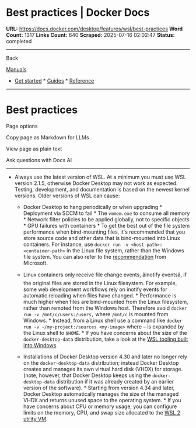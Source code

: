 # Best practices | Docker Docs

**URL:** https://docs.docker.com/desktop/features/wsl/best-practices
**Word Count:** 1317
**Links Count:** 640
**Scraped:** 2025-07-16 02:02:47
**Status:** completed

---

Back

[Manuals](https://docs.docker.com/manuals/)

  * [Get started](https://docs.docker.com/get-started/)   * [Guides](https://docs.docker.com/guides/)   * [Reference](https://docs.docker.com/reference/)

* * *

# Best practices

Page options

Copy page as Markdown for LLMs

View page as plain text

Ask questions with Docs AI

* * *

  * Always use the latest version of WSL. At a minimum you must use WSL version 2.1.5, otherwise Docker Desktop may not work as expected. Testing, development, and documentation is based on the newest kernel versions. Older versions of WSL can cause:

    * Docker Desktop to hang periodically or when upgrading     * Deployment via SCCM to fail     * The `vmmem.exe` to consume all memory     * Network filter policies to be applied globally, not to specific objects     * GPU failures with containers   * To get the best out of the file system performance when bind-mounting files, it's recommended that you store source code and other data that is bind-mounted into Linux containers. For instance, use `docker run -v <host-path>:<container-path>` in the Linux file system, rather than the Windows file system. You can also refer to the [recommendation](https://learn.microsoft.com/en-us/windows/wsl/compare-versions) from Microsoft.

    * Linux containers only receive file change events, âinotify eventsâ, if the original files are stored in the Linux filesystem. For example, some web development workflows rely on inotify events for automatic reloading when files have changed.     * Performance is much higher when files are bind-mounted from the Linux filesystem, rather than remoted from the Windows host. Therefore avoid `docker run -v /mnt/c/users:/users,` where `/mnt/c` is mounted from Windows.     * Instead, from a Linux shell use a command like `docker run -v ~/my-project:/sources <my-image>` where `~` is expanded by the Linux shell to `$HOME`.   * If you have concerns about the size of the `docker-desktop-data` distribution, take a look at the [WSL tooling built into Windows](https://learn.microsoft.com/en-us/windows/wsl/disk-space).

    * Installations of Docker Desktop version 4.30 and later no longer rely on the `docker-desktop-data` distribution; instead Docker Desktop creates and manages its own virtual hard disk \(VHDX\) for storage. \(note, however, that Docker Desktop keeps using the `docker-desktop-data` distribution if it was already created by an earlier version of the software\).     * Starting from version 4.34 and later, Docker Desktop automatically manages the size of the managed VHDX and returns unused space to the operating system.   * If you have concerns about CPU or memory usage, you can configure limits on the memory, CPU, and swap size allocated to the [WSL 2 utility VM](https://learn.microsoft.com/en-us/windows/wsl/wsl-config#global-configuration-options-with-wslconfig).